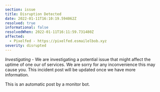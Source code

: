 ```yaml
---
section: issue
title: Disruption Detected
date: 2022-01-11T16:10:19.594062Z
resolved: true
informational: false
resolvedWhen: 2022-01-11T16:11:59.731480Z
affected:
  - Pixelfed - https://pixelfed.esmailelbob.xyz
severity: disrupted
---
```

*Investigating* - We are investigating a potential issue that might affect the uptime of one our of services. We are sorry for any inconvenience this may cause you. This incident post will be updated once we have more information.

This is an automatic post by a monitor bot.
        